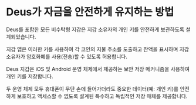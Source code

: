 # Deus가 자금을 안전하게 유지하는 방법

Deus를 포함한 모든 비수탁형 지갑은 지갑 소유자의 개인 키를 안전하게 보관하도록 설계되었습니다.

지갑 앱은 이러한 키를 사용하여 각 코인의 지불 주소를 도출하고 잔액을 표시하며 지갑 소유자가 암호화폐를 사용(전송)할 수 있도록 허용합니다.

Deus 지갑은 iOS 및 Android 운영 체제에서 제공하는 보안 저장 메커니즘을 사용하여 개인 키를 저장합니다.

두 운영 체제 모두 휴대폰이 무단 손에 들어가더라도 중요한 데이터(예: 개인 키)를 안전하게 보호하고 액세스할 수 없도록 설계된 특수하고 독립적인 저장 매체를 제공합니다.